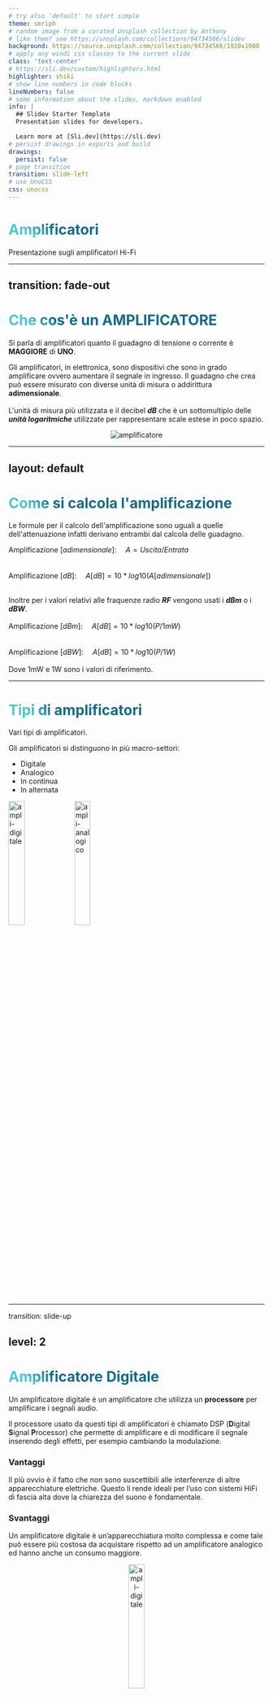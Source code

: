 ```yaml
---
# try also 'default' to start simple
theme: seriph
# random image from a curated Unsplash collection by Anthony
# like them? see https://unsplash.com/collections/94734566/slidev
background: https://source.unsplash.com/collection/94734566/1920x1080
# apply any windi css classes to the current slide
class: 'text-center'
# https://sli.dev/custom/highlighters.html
highlighter: shiki
# show line numbers in code blocks
lineNumbers: false
# some information about the slides, markdown enabled
info: |
  ## Slidev Starter Template
  Presentation slides for developers.

  Learn more at [Sli.dev](https://sli.dev)
# persist drawings in exports and build
drawings:
  persist: false
# page transition
transition: slide-left
# use UnoCSS
css: unocss
---
```


# Amplificatori

Presentazione sugli amplificatori Hi-Fi

---
transition: fade-out
---

# Che cos'è un AMPLIFICATORE

Si parla di amplificatori quanto il guadagno di tensione o corrente  è **MAGGIORE** di **UNO**.

Gli amplificatori, in elettronica, sono dispositivi che sono in grado amplificare ovvero aumentare il segnale in ingresso. Il guadagno che crea può essere misurato con diverse unità di misura o addirittura **adimensionale**.<br><br>L'unità di misura più utilizzata e il decibel ***dB*** che è un sottomultiplo delle ***unità logaritmiche*** utilizzate per rappresentare scale estese in poco spazio. 

<center>
<img src="https://www.electroyou.it/fidocad/cache/9335c7a0cb14aa6fd0106ea89b586b61b6fe7ce1_3.png" alt="amplificatore">
</center>

<style>
h1 {
  background-color: #2B90B6;
  background-image: linear-gradient(45deg, #4EC5D4 10%, #146b8c 20%);
  background-size: 100%;
  -webkit-background-clip: text;
  -moz-background-clip: text;
  -webkit-text-fill-color: transparent;
  -moz-text-fill-color: transparent;
}
</style>

---
layout: default
---

# Come si calcola l'amplificazione
Le formule per il calcolo dell'amplificazione sono uguali a quelle dell'attenuazione infatti derivano entrambi dal calcola delle guadagno. 

Amplificazione [*adimensionale*]:&emsp; $A = Uscita / Entrata$
<br><br><br>
Amplificazione [*dB*]:&emsp; $A[dB] = 10 * log10(A[adimensionale])$
<br><br>

Inoltre per i valori relativi alle fraquenze radio ***RF*** vengono usati i ***dBm*** o i ***dBW***.
<br><br>
Amplificazione [*dBm*]:&emsp; $A[dB] = 10 * log10(P / 1mW)$
<br><br><br>
Amplificazione [*dBW*]:&emsp; $A[dB] = 10 * log10(P / 1W)$
<br><br>
Dove 1mW e 1W sono i valori di riferimento.

---

# Tipi di amplificatori
Vari tipi di amplificatori.

Gli amplificatori si distinguono in più macro-settori:
- Digitale
- Analogico
- In continua
- In alternata

<div class="grid grid-cols-2 flex justify-center space-around space-x-10">
  <img src="https://www.cariatielettronica.eu/9489-large_default/amplificatore-audio-digitale-tpa3118-mono-1x60w-8-24v-dc.jpg" alt="ampli-digitale" style="width: 25%;">
  <img src="https://s.alicdn.com/@sc04/kf/H6326c56854094c189b411d0015137590O.jpg_280x280.jpg" alt="ampli-analogico" style="width: 25%;">
</div>


---
transition: slide-up

level: 2
---

# Amplificatore Digitale 
Un amplificatore digitale è un amplificatore che utilizza un **processore** per amplificare i segnali audio.

Il processore usato da questi tipi di amplificatori è chiamato DSP (**D**igital **S**ignal **P**rocessor) che permette di amplificare e di modificare il segnale inserendo degli effetti, per esempio cambiando la modulazione.

### Vantaggi
Il più ovvio è il fatto che non sono suscettibili alle interferenze di altre apparecchiature elettriche. Questo li rende ideali per l’uso con sistemi HiFi di fascia alta dove la chiarezza del suono è fondamentale.
### Svantaggi
Un amplificatore digitale è un’apparecchiatura molto complessa e come tale può essere più costosa da acquistare rispetto ad un amplificatore analogico ed hanno anche un consumo maggiore. 

<center>
  <img src="https://www.reviewbox.it/wp-content/uploads/2022/03/digital-amp-1024x683.jpg" alt="ampli-digitale" style="width: 25%;">
</center>

---

# Amplificatore Analogico


---
layout: two-cols
---

# Amplificatore in corrente continua

<p></p>

Gli amplificatori in corrente continua hanno il compito di elevare il livello di piccole tensioni continue per poterle utilizzare in molte applicazioni, ad esempio, vengano molto usati per amplificare il valore di un sensore come sensori sismici, sensori elettromedicali...

Questi tipi di amplificatori riescono a "raddrizzare" la corrente alternata dei sensori perchè hanno una frequenza molto bassa e la trasformano in corrente continua.

  <img src="https://upload.wikimedia.org/wikipedia/commons/b/bc/Goper1dtcx.jpg" width="150" />
  Esempio di amplificatore 
  
::right::

  <img src="https://estore.st.com/media/catalog/product/m/i/miniso-8_1.jpg?quality=80&bg-color=255,255,255&fit=bounds&height=&width=" width="300"/>
  Un arduino per amplificare i segnali GPIO usa un amplificatore in corrente continua detto Analog Comparator(modello LMV358LIST-A.9)

---
---

# Costruiamo un amplificatore a transistor

Per costruire un amplificatore a transistor MOSFET, abbiamo bisogno di un transistor di tipo N, una resistenza da 20KOhm, un condensatore elettrolitico da 100 uF, uno speaker e un jack di ingresso.

<center>
  <img src="/images/ampli_normale.png" width="400"/>
</center>
---

# Aggingiamo il volume e il tasto di accensione

Il nostro amplificatore adesso è molto basilare, non supporta il volume e non si può spegnere senza staccare l'alimentazione. Per fare queste modifiche prendiamo un potenziometro da 20Kohm e sostituiamolo alla resistenza

<center>
  <img src="/images/ampli_switch.png" width="400"/>
</center>